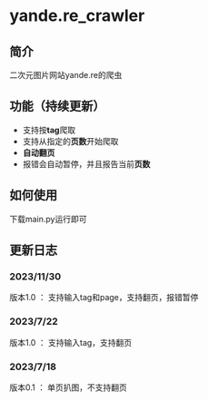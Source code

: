 # yande.re_crawler
## 简介

二次元图片网站yande.re的爬虫
## 功能（持续更新）
- 支持按**tag**爬取
- 支持从指定的**页数**开始爬取
- **自动翻页**
- 报错会自动暂停，并且报告当前**页数**
## 如何使用
下载main.py运行即可
## 更新日志
### 2023/11/30

版本1.0 ： 支持输入tag和page，支持翻页，报错暂停
### 2023/7/22

版本1.0 ： 支持输入tag，支持翻页
### 2023/7/18

版本0.1 ： 单页扒图，不支持翻页<br>
